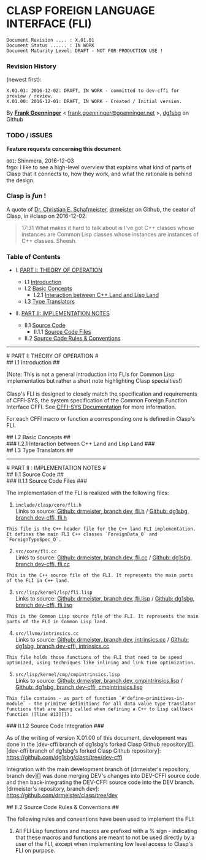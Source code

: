 CLASP FOREIGN LANGUAGE INTERFACE  (FLI)
=======================================

    Document Revision .... : X.01.01
    Document Status ...... : IN WORK
    Document Maturity Level: DRAFT - NOT FOR PRODUCTION USE !

### Revision History
(newest first):

    X.01.01: 2016-12-02: DRAFT, IN WORK - committed to dev-cffi for preview / review.
    X.01.00: 2016-12-01: DRAFT, IN WORK - Created / Initial version.

By <b>[Frank Goenninger][]</b> < <frank.goenninger@goenninger.net> >, [dg1sbg][] on Github

[Frank Goenninger]: http://ham-and-eggs-from-frgo.blogspot.de

[dg1sbg]: https://github.com/dg1sbg

### TODO / ISSUES

<b>Feature requests concerning this document</b>

`001`: Shinmera, 2016-12-03<br>
frgo: I like to see a high-level overview that explains what kind of parts of Clasp that it connects to, how they work, and what the rationale is behind the design.

### Clasp is *fun* !
A quote of [Dr. Christian E. Schafmeister][], [drmeister][] on Github, the ceator of Clasp, in #clasp on 2016-12-02:

[Dr. Christian E. Schafmeister]: https://drmeister.wordpress.com

[drmeister]: https://github.com/drmeister

> 17:31 <drmeister> What makes it hard to talk about is
>                   I've got C++ classes whose instances are Common Lisp
>                   classes whose instances are instances of C++ classes.
>                   Sheesh.

### Table of Contents

* I. [PART I: THEORY OF OPERATION](#id-part-i)
    * I.1 [Introduction](#id-i.1)
    * I.2 [Basic Concepts](#id-i.2)
        * I.2.1 [Interaction between C++ Land and Lisp Land](#id-i.2.1)
    * I.3 [Type Translators](#id-i.3)

* II. [PART II: IMPLEMENTATION NOTES](#id-part-ii)
    * II.1 [Source Code](#id-ii.1)
        * II.1.1 [Source Code Files](#id-ii.1.1)
    * II.2 [Source Code Rules & Conventions](#id-ii.2)

* * * * *

<div id="id-part-i">
# PART I: THEORY OF OPERATION #

<div id="id-i.1">
## I.1 Introduction ##

(Note: This is not a general introduction into FLIs for Common Lisp implementatios but rather a short note highlighting Clasp specialties!)
<br>
<br>
Clasp's FLI is designed to closely match the specification and requirements of CFFI-SYS, the system specification of the Common Foreign Function Interface CFFI. See [CFFI-SYS Documentation][] for more information.

[CFFI-SYS Documentation]: https://common-lisp.net/project/cffi/spec/cffi-sys-spec.html
For each CFFI macro or function a corresponding one is defined in Clasp's FLI.

<div id="id-i.2">
## I.2 Basic Concepts ##

<div id="id-i.2.1">
### I.2.1 Interaction between C++ Land and Lisp Land ###




<div id="id-i.3">
## I.3 Type Translators ##


* * * * *

<div id="id-part-ii">
# PART II : IMPLEMENTATION NOTES #

<div id="id-ii.1">
## II.1 Source Code ##

<div id="id-ii.1.1">
### II.1.1 Source Code Files ###

The implementation of the FLI is realized with the following files:

1. `include/clasp/core/fli.h`
<br>Links to source:  [Github: drmeister, branch dev, fli.h][] / [Github: dg1sbg, branch dev-cffi, fli.h][]

[Github: dg1sbg, branch dev-cffi, fli.h]: https://github.com/dg1sbg/clasp/blob/dev-cffi/include/clasp/core/fli.h

[Github: drmeister, branch dev, fli.h]: https://github.com/drmeister/clasp/blob/dev/include/clasp/core/fli.h

    This file is the C++ header file for the C++ land FLI implementation. It defines the main FLI C++ classes `ForeignData_O` and `ForeignTypeSpec_O`.

2. `src/core/fli.cc`
<br>Links to source: [Github: drmeister, branch dev, fli.cc][] / [Github: dg1sbg, branch dev-cffi, fli.cc][]

[Github: dg1sbg, branch dev-cffi, fli.cc]: https://github.com/dg1sbg/clasp/blob/dev-cffi/src/core/fli.cc

[Github: drmeister, branch dev, fli.cc]: https://github.com/drmeister/clasp/blob/dev/src/core/fli.cc

    This is the C++ source file of the FLI. It represents the main parts of the FLI in C++ land.

3. `src/lisp/kernel/lsp/fli.lisp`
<br>Links to source:  [Github: drmeister, branch dev, fli.lisp][] / [Github: dg1sbg, branch dev-cffi, fli.lisp][]

[Github: dg1sbg, branch dev-cffi, fli.lisp]: https://github.com/dg1sbg/clasp/blob/dev-cffi/src/lisp/kernel/lsp/fli.lisp

[Github: drmeister, branch dev, fli.lisp]: https://github.com/drmeister/clasp/blob/dev/src/lisp/kernel/lsp/fli.lisp

    This is the Common Lisp source file of the FLI. It represents the main parts of the FLI in Common Lisp land.

4. `src/llvmo/intrinsics.cc`
<br>Links to source:  [Github: drmeister, branch dev, intrinsics.cc][] / [Github: dg1sbg, branch dev-cffi, intrinsics.cc][]

[Github: dg1sbg, branch dev-cffi, intrinsics.cc]: https://github.com/dg1sbg/clasp/blob/dev-cffi/src/llvmo/intrinsics.cc

[Github: drmeister, branch dev, intrinsics.cc]: https://github.com/drmeister/clasp/blob/dev/src/llvmo/intrinsics.cc

    This file holds those functions of the FLI that need to be speed optimized, using techniques like inlining and link time optimization.

5. `src/lisp/kernel/cmp/cmpintrinsics.lisp`
<br>Links to source:  [Github: drmeister, branch dev, cmpintrinsics.lisp][] / [Github: dg1sbg, branch dev-cffi, cmpintrinsics.lisp][]

[Github: dg1sbg, branch dev-cffi, cmpintrinsics.lisp]: https://github.com/dg1sbg/clasp/blob/dev-cffi/src/lisp/kernel/cmp/cmpintrinsics.lisp

[Github: drmeister, branch dev, cmpintrinsics.lisp]: https://github.com/drmeister/clasp/blob/dev/src/lisp/kernel/cmp/cmpintrinsics.lisp

    This file contains - as part of function `#'define-primitives-in-module` - the primitve definitions for all data value type translator functions that are beung called when defining a C++ to Lisp callback function ([line 813][]).

[line 813]: https://github.com/dg1sbg/clasp/blob/dev-cffi/src/lisp/kernel/cmp/cmpintrinsics.lisp#L813

<div id="id-ii.1.2">
### II.1.2 Source Code Integration ###

As of the writing of version X.01.00 of this document, development was done in the [dev-cffi branch of dg1sbg's forked Clasp Github repository][].
[dev-cffi branch of dg1sbg's forked Clasp Github repository]: https://github.com/dg1sbg/clasp/tree/dev-cffi

Integration with the main development branch of [drmeister's repository, branch dev][] was done merging DEV's changes into DEV-CFFI source code and then back-integrating the DEV-CFFI source code into the DEV branch.
[drmeister's repository, branch dev]: https://github.com/drmeister/clasp/tree/dev

<div id="id-ii.2">
## II.2 Source Code Rules & Conventions ##

The following rules and conventions have been used to implement the FLI:

1. All FLI Lisp functions and macros are prefixed with a % sign - indicating that these macros and functions are meant to not be used directly by a user of the FLI, except when implementing low level access to Clasp's FLI on purpose.
